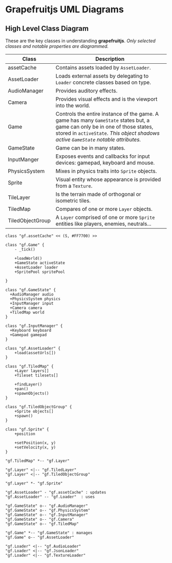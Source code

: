 
# Grapefruitjs UML Diagrams

## High Level Class Diagram

These are the key classes in understanding __grapefruitjs__. _Only selected classes and notable
properties are diagrammed._

Class | Description
------|------------
assetCache | Contains assets loaded by `AssetLoader`.
AssetLoader | Loads external assets by delegating to `Loader` concrete classes based on type.
AudioManager | Provides auditory effects.
Camera | Provides visual effects and is the viewport into the world.
Game | Controls the entire instance of the game. A game has many `GameState` states but, a game can only be in one of those states, stored in `activeState`. _This object shadows active `GameState` notable attributes._
GameState | Game can be in many states.
InputManger | Exposes events and callbacks for input devices: gamepad, keyboard and mouse.
PhysicsSystem | Mixes in physics traits into `Sprite` objects.
Sprite | Visual entity whose appearance is provided from a `Texture`.
TileLayer | Is the terrain made of orthogonal or isometric tiles.
TiledMap | Compares of one or more `Layer` objects.
TiledObjectGroup | A `Layer` comprised of one or more `Sprite` entities like players, enemies, neutrals...

```uml
class "gf.assetCache" << (S, #FF7700) >>

class "gf.Game" {
    - _tick()

    +loadWorld()
    +GameState activeState
    +AssetLoader loader
    +SpritePool spritePool

}

class "gf.GameState" {
  +AudioManager audio
  +PhysicsSystem physics
  +InputManager input
  +Camera camera
  +TiledMap world
}

class "gf.InputManager" {
  +Keyboard keyboard
  +Gamepad gamepad
}

class "gf.AssetLoader" {
    +load(assetUrls[])
}

class "gf.TiledMap" {
    +Layer layers[]
    +Tileset tilesets[]

    +findLayer()
    +pan()
    +spawnObjects()
}

class "gf.TiledObjectGroup" {
    +Sprite objects[]
    +spawn()
}

class "gf.Sprite" {
    +position

    +setPosition(x, y)
    +setVelocity(x, y)
}

"gf.TiledMap" *-- "gf.Layer"

"gf.Layer" <|-- "gf.TiledLayer"
"gf.Layer" <|-- "gf.TiledObjectGroup"

"gf.Layer" *- "gf.Sprite"

"gf.AssetLoader" - "gf.assetCache" : updates
"gf.AssetLoader" -- "gf.Loader"  : uses

"gf.GameState" o-- "gf.AudioManager"
"gf.GameState" o-- "gf.PhysicsSystem"
"gf.GameState" o-- "gf.InputManager"
"gf.GameState" o-- "gf.Camera"
"gf.GameState" o-- "gf.TiledMap"

"gf.Game" *-- "gf.GameState" : manages
"gf.Game" o-- "gf.AssetLoader"

"gf.Loader" <|-- "gf.AudioLoader"
"gf.Loader" <|-- "gf.JsonLoader"
"gf.Loader" <|-- "gf.TextureLoader"
```